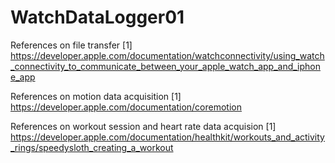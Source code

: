 #  WatchDataLogger01

References on file transfer
[1] https://developer.apple.com/documentation/watchconnectivity/using_watch_connectivity_to_communicate_between_your_apple_watch_app_and_iphone_app

References on motion data acquisition
[1] https://developer.apple.com/documentation/coremotion

References on workout session and heart rate data acquision
[1] https://developer.apple.com/documentation/healthkit/workouts_and_activity_rings/speedysloth_creating_a_workout
